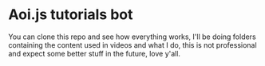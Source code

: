 # Aoi.js tutorials bot

You can clone this repo and see how everything works, I'll be doing folders containing the content used in videos and what I do, this is not professional and expect some better stuff in the future, love y'all.
